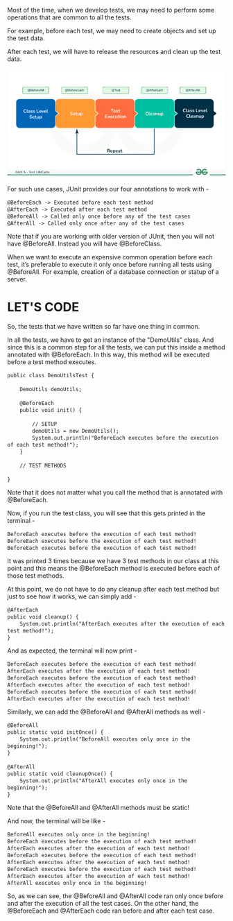 Most of the time, when we develop tests, we may need to perform some operations that are common to all the tests.

For example, before each test, we may need to create objects and set up the test data.

After each test, we will have to release the resources and clean up the test data.

![alt text](image-3.png)

For such use cases, JUnit provides our four annotations to work with - 

    @BeforeEach -> Executed before each test method
    @AfterEach -> Executed after each test method
    @BeforeAll -> Called only once before any of the test cases
    @AfterAll -> Called only once after any of the test cases

Note that if you are working with older version of JUnit, then you will not have @BeforeAll. Instead you will have @BeforeClass.

When we want to execute an expensive common operation before each test, it’s preferable to execute it only once before running all tests using @BeforeAll. For example, creation of a database connection or statup of a server.

# LET'S CODE

So, the tests that we have written so far have one thing in common.

In all the tests, we have to get an instance of the "DemoUtils" class. And since this is a common step for all the tests, we can put this inside a method annotated with @BeforeEach. In this way, this method will be executed before a test method executes.

    public class DemoUtilsTest {

        DemoUtils demoUtils;

        @BeforeEach
        public void init() {

            // SETUP
            demoUtils = new DemoUtils();
            System.out.println("BeforeEach executes before the execution of each test method!");
        }

        // TEST METHODS

    }

Note that it does not matter what you call the method that is annotated with @BeforeEach.

Now, if you run the test class, you will see that this gets printed in the terminal - 

    BeforeEach executes before the execution of each test method!
    BeforeEach executes before the execution of each test method!
    BeforeEach executes before the execution of each test method!

It was printed 3 times because we have 3 test methods in our class at this point and this means the @BeforeEach method is executed before each of those test methods.

At this point, we do not have to do any cleanup after each test method but just to see how it works, we can simply add - 

    @AfterEach
    public void cleanup() {
        System.out.println("AfterEach executes after the execution of each test method!");
    }

And as expected, the terminal will now print - 

    BeforeEach executes before the execution of each test method!
    AfterEach executes after the execution of each test method!
    BeforeEach executes before the execution of each test method!
    AfterEach executes after the execution of each test method!
    BeforeEach executes before the execution of each test method!
    AfterEach executes after the execution of each test method!

Similarly, we can add the @BeforeAll and @AfterAll methods as well - 

    @BeforeAll
    public static void initOnce() {
        System.out.println("BeforeAll executes only once in the beginning!");
    }

    @AfterAll
    public static void cleanupOnce() {
        System.out.println("AfterAll executes only once in the beginning!");
    }

Note that the @BeforeAll and @AfterAll methods must be static!

And now, the terminal will be like - 

    BeforeAll executes only once in the beginning!
    BeforeEach executes before the execution of each test method!
    AfterEach executes after the execution of each test method!
    BeforeEach executes before the execution of each test method!
    AfterEach executes after the execution of each test method!
    BeforeEach executes before the execution of each test method!
    AfterEach executes after the execution of each test method!
    AfterAll executes only once in the beginning!

So, as we can see, the @BeforeAll and @AfterAll code ran only once before and after the execution of all the test cases. On the other hand, the @BeforeEach and @AfterEach code ran before and after each test case.